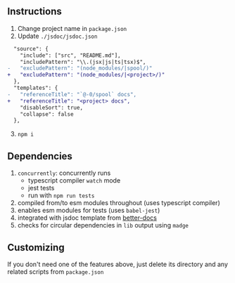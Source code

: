 ## Instructions

1. Change project name in `package.json`
2. Update `./jsdoc/jsdoc.json`

```diff
  "source": {
    "include": ["src", "README.md"],
    "includePattern": "\\.(jsx|js|ts|tsx)$",
-   "excludePattern": "(node_modules/|spool/)"
+   "excludePattern": "(node_modules/|<project>/)"
  },
  "templates": {
-   "referenceTitle": "`@-0/spool` docs",
+   "referenceTitle": "<project> docs",
    "disableSort": true,
    "collapse": false
  },
```

3. `npm i`


## Dependencies

01. `concurrently`: concurrently runs 
    - typescript compiler `watch` mode
    - jest tests
    - run with `npm run tests`
02. compiled from/to esm modules throughout (uses typescript
    compiler)
03. enables esm modules for tests (uses `babel-jest`)
04. integrated with jsdoc template from [better-docs]
05. checks for circular dependencies in `lib` output using `madge`


## Customizing

If you don't need one of the features above, just delete its
directory and any related scripts from `package.json`


[better-docs]: https://github.com/SoftwareBrothers/better-docs
